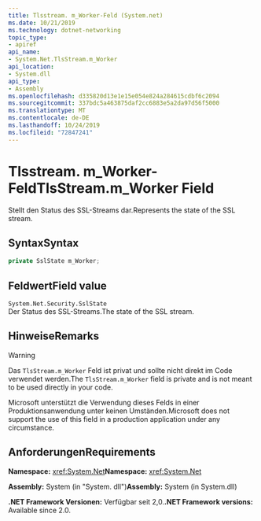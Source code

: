 ```yaml
---
title: Tlsstream. m_Worker-Feld (System.net)
ms.date: 10/21/2019
ms.technology: dotnet-networking
topic_type:
- apiref
api_name:
- System.Net.TlsStream.m_Worker
api_location:
- System.dll
api_type:
- Assembly
ms.openlocfilehash: d335820d13e1e15e054e824a284615cdbf6c2094
ms.sourcegitcommit: 337bdc5a463875daf2cc6883e5a2da97d56f5000
ms.translationtype: MT
ms.contentlocale: de-DE
ms.lasthandoff: 10/24/2019
ms.locfileid: "72847241"
---
```

# <a name="tlsstreamm_worker-field"></a><span data-ttu-id="b0584-102">Tlsstream. m_Worker-Feld</span><span class="sxs-lookup"><span data-stu-id="b0584-102">TlsStream.m_Worker Field</span></span>

<span data-ttu-id="b0584-103">Stellt den Status des SSL-Streams dar.</span><span class="sxs-lookup"><span data-stu-id="b0584-103">Represents the state of the SSL stream.</span></span>

## <a name="syntax"></a><span data-ttu-id="b0584-104">Syntax</span><span class="sxs-lookup"><span data-stu-id="b0584-104">Syntax</span></span>

```csharp
private SslState m_Worker;
```

## <a name="field-value"></a><span data-ttu-id="b0584-105">Feldwert</span><span class="sxs-lookup"><span data-stu-id="b0584-105">Field value</span></span>

`System.Net.Security.SslState`  
<span data-ttu-id="b0584-106">Der Status des SSL-Streams.</span><span class="sxs-lookup"><span data-stu-id="b0584-106">The state of the SSL stream.</span></span>

## <a name="remarks"></a><span data-ttu-id="b0584-107">Hinweise</span><span class="sxs-lookup"><span data-stu-id="b0584-107">Remarks</span></span>

> [!WARNING]
> <span data-ttu-id="b0584-108">Das `TlsStream.m_Worker` Feld ist privat und sollte nicht direkt im Code verwendet werden.</span><span class="sxs-lookup"><span data-stu-id="b0584-108">The `TlsStream.m_Worker` field is private and is not meant to be used directly in your code.</span></span>
>
> <span data-ttu-id="b0584-109">Microsoft unterstützt die Verwendung dieses Felds in einer Produktionsanwendung unter keinen Umständen.</span><span class="sxs-lookup"><span data-stu-id="b0584-109">Microsoft does not support the use of this field in a production application under any circumstance.</span></span>

## <a name="requirements"></a><span data-ttu-id="b0584-110">Anforderungen</span><span class="sxs-lookup"><span data-stu-id="b0584-110">Requirements</span></span>

<span data-ttu-id="b0584-111">**Namespace:** <xref:System.Net></span><span class="sxs-lookup"><span data-stu-id="b0584-111">**Namespace:** <xref:System.Net></span></span>

<span data-ttu-id="b0584-112">**Assembly:** System (in "System. dll")</span><span class="sxs-lookup"><span data-stu-id="b0584-112">**Assembly:** System (in System.dll)</span></span>

<span data-ttu-id="b0584-113">**.NET Framework Versionen:** Verfügbar seit 2,0.</span><span class="sxs-lookup"><span data-stu-id="b0584-113">**.NET Framework versions:** Available since 2.0.</span></span>
